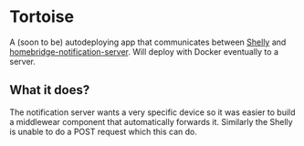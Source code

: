 # Tortoise
A (soon to be) autodeploying app that communicates between [Shelly](https://shelly.cloud) and [homebridge-notification-server](https://github.com/Supereg/homebridge-http-notification-server). Will deploy with Docker eventually to a server.
## What it does?
The notification server wants a very specific device so it was easier to build a middlewear component that automatically forwards it. Similarly the Shelly is unable to do a POST request which this can do.
